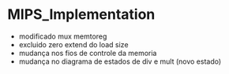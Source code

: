 # MIPS_Implementation
- modificado mux memtoreg
- excluido zero extend do load size
- mudança nos fios de controle da memoria
- mudança no diagrama de estados de div e mult (novo estado)